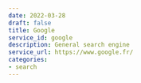 ```yaml
---
date: 2022-03-28
draft: false
title: Google
service_id: google
description: General search engine
service_url: https://www.google.fr/
categories:
- search
---
```



